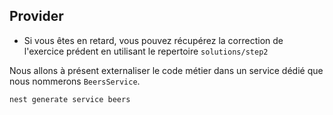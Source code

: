 ## Provider

* Si vous êtes en retard, vous pouvez récupérez la correction de l'exercice prédent en utilisant le repertoire `solutions/step2`

Nous allons à présent externaliser le code métier dans un service dédié que nous nommerons `BeersService`.

```shell
nest generate service beers
```

